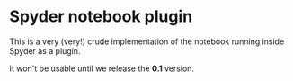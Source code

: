 # Spyder notebook plugin

This is a very (very!) crude implementation of the notebook running inside
Spyder as a plugin.

It won't be usable until we release the **0.1** version.
